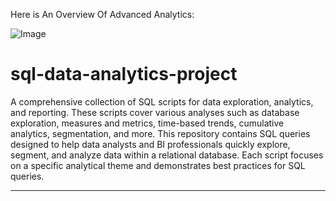 Here is An Overview Of Advanced Analytics:


![Image](https://github.com/user-attachments/assets/591ed24f-2968-405a-9426-09c4445f2254)

# sql-data-analytics-project
A comprehensive collection of SQL scripts for data exploration, analytics, and reporting. These scripts cover various analyses such as database exploration, measures and metrics, time-based trends, cumulative analytics, segmentation, and more.
This repository contains SQL queries designed to help data analysts and BI professionals quickly explore, segment, and analyze data within a relational database. Each script focuses on a specific analytical theme and demonstrates best practices for SQL queries.

---
